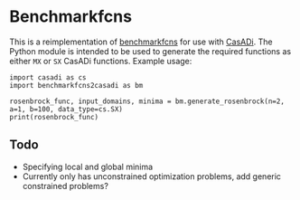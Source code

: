# Benchmarkfcns
This is a reimplementation of [benchmarkfcns](https://github.com/mazhar-ansari-ardeh/BenchmarkFcns) for use with [CasADi](https://web.casadi.org/). The Python module is intended to be used to generate the required functions as either `MX` or `SX` CasADi functions. Example usage:

```
import casadi as cs
import benchmarkfcns2casadi as bm

rosenbrock_func, input_domains, minima = bm.generate_rosenbrock(n=2, a=1, b=100, data_type=cs.SX)
print(rosenbrock_func)
```


## Todo

* Specifying local and global minima
* Currently only has unconstrained optimization problems, add generic constrained problems?
